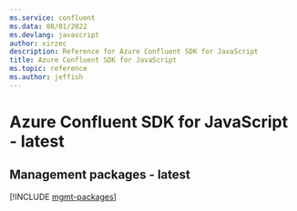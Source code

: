 ```yaml
---
ms.service: confluent
ms.data: 08/01/2022
ms.devlang: javascript
author: xirzec
description: Reference for Azure Confluent SDK for JavaScript
title: Azure Confluent SDK for JavaScript
ms.topic: reference
ms.author: jeffish
---
```

# Azure Confluent SDK for JavaScript - latest

## Management packages - latest
[!INCLUDE [mgmt-packages](confluent-mgmt-index.md)]